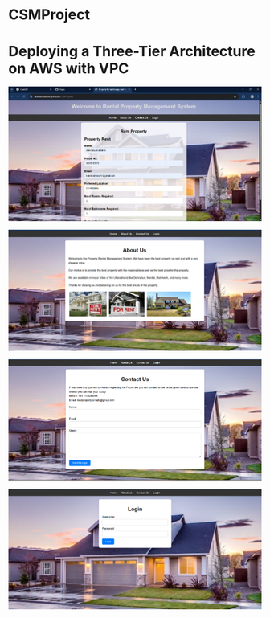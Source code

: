 # CSMProject
# Deploying a Three-Tier Architecture on AWS with VPC

![Example](https://github.com/Abhinav-Kukreti/CSMProject/blob/main/Screenshot%202025-04-07%20142241.png)

![Example](https://github.com/Abhinav-Kukreti/CSMProject/blob/main/Screenshot%202025-04-07%20142334.png)

![Example](https://github.com/Abhinav-Kukreti/CSMProject/blob/main/Screenshot%202025-04-07%20142348.png)

![Example](https://github.com/Abhinav-Kukreti/CSMProject/blob/main/Screenshot%202025-04-07%20142401.png)
